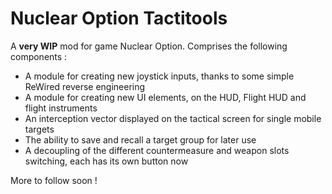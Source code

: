 # Nuclear Option Tactitools

A **very WIP** mod for game Nuclear Option.
Comprises the following components :
- A module for creating new joystick inputs, thanks to some simple ReWired reverse engineering
- A module for creating new UI elements, on the HUD, Flight HUD and flight instruments
- An interception vector displayed on the tactical screen for single mobile targets
- The ability to save and recall a target group for later use
- A decoupling of the different countermeasure and weapon slots switching, each has its own button now

More to follow soon !
